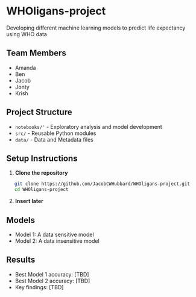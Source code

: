 # WHOligans-project
Developing different machine learning models to predict life expectancy using WHO data

## Team Members
* Amanda
* Ben
* Jacob
* Jonty
* Krish

## Project Structure
* `notebooks/'` - Exploratory analysis and model development
* `src/` - Reusable Python modules
* `data/` - Data and Metadata files

## Setup Instructions

1. **Clone the repository**
```bash
   git clone https://github.com/JacobCWHubbard/WHOligans-project.git
   cd WHOligans-project
```

2. **Insert later**

## Models
* Model 1: A data sensitive model
* Model 2: A data insensitive model

## Results
* Best Model 1 accuracy: [TBD]
* Best Model 2 accuracy: [TBD]
* Key findings: [TBD]
